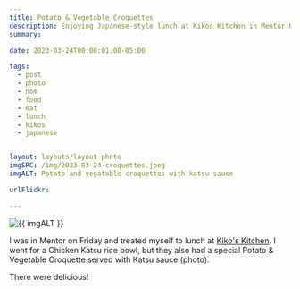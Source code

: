 ```yaml
---
title: Potato & Vegetable Croquettes
description: Enjoying Japanese-style lunch at Kikos Kitchen in Mentor Ohio
summary:

date: 2023-03-24T00:00:01.00-05:00

tags:
  - post
  - photo
  - nom
  - food
  - eat
  - lunch
  - kikos
  - japanese


layout: layouts/layout-photo
imgSRC: /img/2023-03-24-croquettes.jpeg
imgALT: Potato and vegatable croquettes with katsu sauce

urlFlickr:

---
```

<p><img class="u-photo img-polaroid" src="{{ imgSRC }}" alt="{{ imgALT }}"></p>

I was in Mentor on Friday and treated myself to lunch at <a href="https://kikos-kitchen.square.site" title="Japanese style food made fresh">Kiko's Kitchen</a>. I went for a Chicken Katsu rice bowl, but they also had a special Potato & Vegetable Croquette served with Katsu sauce (photo).

There were delicious!